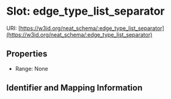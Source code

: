 # Slot: edge_type_list_separator

URI: [https://w3id.org/neat_schema/:edge_type_list_separator](https://w3id.org/neat_schema/:edge_type_list_separator)



<!-- no inheritance hierarchy -->


## Properties

 * Range: None



## Identifier and Mapping Information






